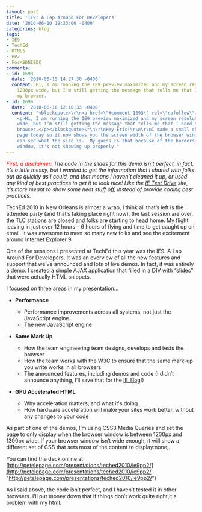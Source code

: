 ```yaml
---
layout: post
title: 'IE9: A Lap Around For Developers'
date: '2010-06-10 19:23:00 -0400'
categories: blog
tags:
- IE9
- TechEd
- HTML5
- PP2
- ForMSDNIEDC
comments:
- id: 1693
  date: '2010-06-15 14:27:30 -0400'
  content: Hi, I am running the IE9 preview maximized and my screen resolution is
    1200px wide, but I'm still getting the message that tells me that I need to resize
    my browser.
- id: 1696
  date: '2010-06-16 12:10:33 -0400'
  content: "<blockquote>\r\n<a href=\"#comment-1693\" rel=\"nofollow\">\r\n<strong><em>Eric:</em></strong>\r\n</a>\r\n
    <p>Hi, I am running the IE9 preview maximized and my screen resolution is 1200px
    wide, but I’m still getting the message that tells me that I need to resize my
    browser.</p></blockquote>\r\n\r\nHey Eric!\r\n\r\nI made a small change to the
    page today so it now shows you the screen width of the browser window, so you
    can see what the size is.  My guess is that because of the borders on the browser
    window, it's not showing up properly."
---
```


_<font color="#ff0000">First, a disclaimer:</font> The code in the slides for this demo isn’t perfect, in fact, it’s a little messy, but I wanted to get the information that I shared with folks out as quickly as I could, and that means I haven’t cleaned it up, or used any kind of best practices to get it to look nice! Like the _[_IE Test Drive_](http://ietestdrive.com)_ site, it’s more meant to show some neat stuff off, instead of provide coding best practices._

TechEd 2010 in New Orleans is almost a wrap, I think all that’s left is the attendee party (and that’s taking place right now), the last session are over, the TLC stations are closed and folks are starting to head home. My flight leaving in just over 12 hours – 6 hours of flying and time to get caught up on email. It was awesome to meet so many new folks and see the excitement around Internet Explorer 9. 

One of the sessions I presented at TechEd this year was the IE9: A Lap Around For Developers. It was an overview of all the new features and support that we’ve announced and lots of live demos. In fact, it was entirely a demo. I created a simple AJAX application that filled in a DIV with “slides” that were actually HTML snippets. 

I focused on three areas in my presentation…

*   **Performance**

    *   Performance improvements across all systems, not just the JavaScript engine. 
    *   The new JavaScript engine 

*   **Same Mark Up**

    *   How the team engineering team designs, develops and tests the browser 
    *   How the team works with the W3C to ensure that the same mark-up you write works in all browsers 
    *   The announced features, including demos and code (I didn’t announce anything, I’ll save that for the [IE Blog](http://blogs.msdn.com/ie)!) 

*   **GPU Accelerated HTML**

    *   Why acceleration matters, and what it's doing 
    *   How hardware acceleration will make your sites work better, without any changes to your code 

As part of one of the demos, I’m using CSS3 Media Queries and set the page to only display when the browser window is between 1200px and 1300px wide. If your browser window isn’t wide enough, it will show a different set of CSS that sets most of the content to display:none;.

You can find the deck online at [http://petelepage.com/presentations/teched2010/ie9pp2/](http://petelepage.com/presentations/teched2010/ie9pp2/ "http://petelepage.com/presentations/teched2010/ie9pp2/")

As I said above, the code isn’t perfect, and I haven’t tested it in other browsers. I’ll put money down that if things don’t work quite right,it a problem with my html.